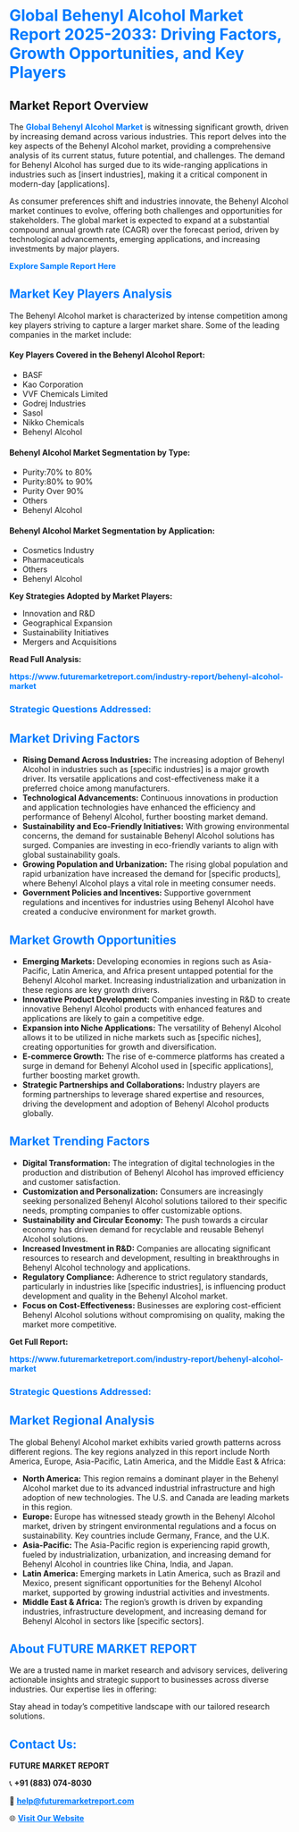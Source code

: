 <h1 style="color: #007BFF;">Global Behenyl Alcohol Market Report 2025-2033: Driving Factors, Growth Opportunities, and Key Players</h1>

<section id="overview">
<h2>Market Report Overview</h2>
<p>The <a href="https://www.futuremarketreport.com/industry-report/behenyl-alcohol-market" style="color: #007BFF; text-decoration: none;"><strong>Global Behenyl Alcohol Market</strong></a> is witnessing significant growth, driven by increasing demand across various industries. This report delves into the key aspects of the Behenyl Alcohol market, providing a comprehensive analysis of its current status, future potential, and challenges. The demand for Behenyl Alcohol has surged due to its wide-ranging applications in industries such as [insert industries], making it a critical component in modern-day [applications].</p>
<p>As consumer preferences shift and industries innovate, the Behenyl Alcohol market continues to evolve, offering both challenges and opportunities for stakeholders. The global market is expected to expand at a substantial compound annual growth rate (CAGR) over the forecast period, driven by technological advancements, emerging applications, and increasing investments by major players.</p>
</section>

<section id="overview">
<p><a href="https://www.futuremarketreport.com/request-sample/reportId=98477" style="color: #007BFF; text-decoration: none;"><strong>Explore Sample Report Here</strong></a></p>
</section>

<section id="key-players">
<h2 style="color: #007BFF;">Market Key Players Analysis</h2>
<p>The Behenyl Alcohol market is characterized by intense competition among key players striving to capture a larger market share. Some of the leading companies in the market include:</p>
<h4>Key Players Covered in the Behenyl Alcohol Report:</h4>
<ul><li>BASF</li><li>Kao Corporation</li><li>VVF Chemicals Limited</li><li>Godrej Industries</li><li>Sasol</li><li>Nikko Chemicals</li><li>Behenyl Alcohol</li></ul>
<h4>Behenyl Alcohol Market Segmentation by Type:</h4>
<ul><li>Purity:70% to 80%</li><li>Purity:80% to 90%</li><li>Purity Over 90%</li><li>Others</li><li>Behenyl Alcohol</li></ul>

<h4>Behenyl Alcohol Market Segmentation by Application:</h4>
<ul><li>Cosmetics Industry</li><li>Pharmaceuticals</li><li>Others</li><li>Behenyl Alcohol</li></ul>
<p><strong>Key Strategies Adopted by Market Players:</strong></p>
<ul>
<li>Innovation and R&D</li>
<li>Geographical Expansion</li>
<li>Sustainability Initiatives</li>
<li>Mergers and Acquisitions</li>
</ul>
</section>

<section>
<p><strong>Read Full Analysis: </strong></p><a href="https://www.futuremarketreport.com/industry-report/behenyl-alcohol-market" style="color: #007BFF; text-decoration: none;"><strong>https://www.futuremarketreport.com/industry-report/behenyl-alcohol-market</strong></a>
<h3 style="color: #007BFF;">Strategic Questions Addressed:</h3>
</section>

<section id="driving-factors">
<h2 style="color: #007BFF;">Market Driving Factors</h2>
<ul>
<li><strong>Rising Demand Across Industries:</strong> The increasing adoption of Behenyl Alcohol in industries such as [specific industries] is a major growth driver. Its versatile applications and cost-effectiveness make it a preferred choice among manufacturers.</li>
<li><strong>Technological Advancements:</strong> Continuous innovations in production and application technologies have enhanced the efficiency and performance of Behenyl Alcohol, further boosting market demand.</li>
<li><strong>Sustainability and Eco-Friendly Initiatives:</strong> With growing environmental concerns, the demand for sustainable Behenyl Alcohol solutions has surged. Companies are investing in eco-friendly variants to align with global sustainability goals.</li>
<li><strong>Growing Population and Urbanization:</strong> The rising global population and rapid urbanization have increased the demand for [specific products], where Behenyl Alcohol plays a vital role in meeting consumer needs.</li>
<li><strong>Government Policies and Incentives:</strong> Supportive government regulations and incentives for industries using Behenyl Alcohol have created a conducive environment for market growth.</li>
</ul>
</section>

<section id="growth-opportunities">
<h2 style="color: #007BFF;">Market Growth Opportunities</h2>
<ul>
<li><strong>Emerging Markets:</strong> Developing economies in regions such as Asia-Pacific, Latin America, and Africa present untapped potential for the Behenyl Alcohol market. Increasing industrialization and urbanization in these regions are key growth drivers.</li>
<li><strong>Innovative Product Development:</strong> Companies investing in R&D to create innovative Behenyl Alcohol products with enhanced features and applications are likely to gain a competitive edge.</li>
<li><strong>Expansion into Niche Applications:</strong> The versatility of Behenyl Alcohol allows it to be utilized in niche markets such as [specific niches], creating opportunities for growth and diversification.</li>
<li><strong>E-commerce Growth:</strong> The rise of e-commerce platforms has created a surge in demand for Behenyl Alcohol used in [specific applications], further boosting market growth.</li>
<li><strong>Strategic Partnerships and Collaborations:</strong> Industry players are forming partnerships to leverage shared expertise and resources, driving the development and adoption of Behenyl Alcohol products globally.</li>
</ul>
</section>

<section id="trending-factors">
<h2 style="color: #007BFF;">Market Trending Factors</h2>
<ul>
<li><strong>Digital Transformation:</strong> The integration of digital technologies in the production and distribution of Behenyl Alcohol has improved efficiency and customer satisfaction.</li>
<li><strong>Customization and Personalization:</strong> Consumers are increasingly seeking personalized Behenyl Alcohol solutions tailored to their specific needs, prompting companies to offer customizable options.</li>
<li><strong>Sustainability and Circular Economy:</strong> The push towards a circular economy has driven demand for recyclable and reusable Behenyl Alcohol solutions.</li>
<li><strong>Increased Investment in R&D:</strong> Companies are allocating significant resources to research and development, resulting in breakthroughs in Behenyl Alcohol technology and applications.</li>
<li><strong>Regulatory Compliance:</strong> Adherence to strict regulatory standards, particularly in industries like [specific industries], is influencing product development and quality in the Behenyl Alcohol market.</li>
<li><strong>Focus on Cost-Effectiveness:</strong> Businesses are exploring cost-efficient Behenyl Alcohol solutions without compromising on quality, making the market more competitive.</li>
</ul>
</section>

<section>
<p><strong>Get Full Report: </strong></p><a href="https://www.futuremarketreport.com/industry-report/behenyl-alcohol-market" style="color: #007BFF; text-decoration: none;"><strong>https://www.futuremarketreport.com/industry-report/behenyl-alcohol-market</strong></a>
<h3 style="color: #007BFF;">Strategic Questions Addressed:</h3>
</section>


<section id="regional-analysis">
<h2 style="color: #007BFF;">Market Regional Analysis</h2>
<p>The global Behenyl Alcohol market exhibits varied growth patterns across different regions. The key regions analyzed in this report include North America, Europe, Asia-Pacific, Latin America, and the Middle East & Africa:</p>
<ul>
<li><strong>North America:</strong> This region remains a dominant player in the Behenyl Alcohol market due to its advanced industrial infrastructure and high adoption of new technologies. The U.S. and Canada are leading markets in this region.</li>
<li><strong>Europe:</strong> Europe has witnessed steady growth in the Behenyl Alcohol market, driven by stringent environmental regulations and a focus on sustainability. Key countries include Germany, France, and the U.K.</li>
<li><strong>Asia-Pacific:</strong> The Asia-Pacific region is experiencing rapid growth, fueled by industrialization, urbanization, and increasing demand for Behenyl Alcohol in countries like China, India, and Japan.</li>
<li><strong>Latin America:</strong> Emerging markets in Latin America, such as Brazil and Mexico, present significant opportunities for the Behenyl Alcohol market, supported by growing industrial activities and investments.</li>
<li><strong>Middle East & Africa:</strong> The region’s growth is driven by expanding industries, infrastructure development, and increasing demand for Behenyl Alcohol in sectors like [specific sectors].</li>
</ul>
</section>

<footer>
<h2 style="color: #007BFF;">About FUTURE MARKET REPORT</h2>
<p>We are a trusted name in market research and advisory services, delivering actionable insights and strategic support to businesses across diverse industries. Our expertise lies in offering:</p>

<p>Stay ahead in today’s competitive landscape with our tailored research solutions.</p>

<h2 style="color: #007BFF;">Contact Us:</h2>
<p><strong>FUTURE MARKET REPORT</strong></p>
<p>📞 <strong>+91 (883) 074-8030</strong></p>
<p>📧 <strong><a href="mailto:help@futuremarketreport.com" style="color: #007BFF;">help@futuremarketreport.com</a></strong></p>
<p>🌐 <strong><a href="https://www.futuremarketreport.com/" style="color: #007BFF;">Visit Our Website</a></strong></p>
</footer>
